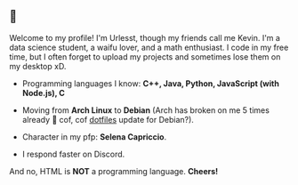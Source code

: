 ## 👋

Welcome to my profile! I'm Urlesst, though my friends call me Kevin. I'm a data science student, a waifu lover, and a math enthusiast. I code in my free time, but I often forget to upload my projects and sometimes lose them on my desktop xD.

- Programming languages I know: **C++, Java, Python, JavaScript (with Node.js), C**
  
- Moving from **Arch Linux** to **Debian** (Arch has broken on me 5 times already 🗿 cof, cof [dotfiles](https://github.com/urlesst/dotfiles) update for Debian?). 
  
- Character in my pfp: **Selena Capriccio**.
  
- I respond faster on Discord.

And no, HTML is __NOT__ a programming language. **Cheers!**
<!--
**urlesst/urlesst** is a ✨ _special_ ✨ repository because its `README.md` (this file) appears on your GitHub profile.

Here are some ideas to get you started:

- 🔭 I’m currently working on ...
- 🌱 I’m currently learning ...
- 👯 I’m looking to collaborate on ...
- 🤔 I’m looking for help with ...
- 💬 Ask me about ...
- 📫 How to reach me: ...
- 😄 Pronouns: ...
- ⚡ Fun fact: ...
-->
